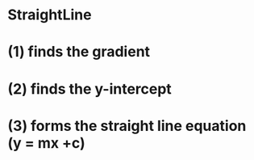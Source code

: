 # StraightLine
# (1) finds the gradient
# (2) finds the y-intercept
# (3) forms the straight line equation (y = mx +c)
